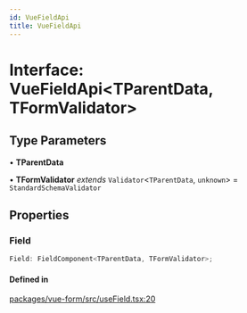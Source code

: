 ```yaml
---
id: VueFieldApi
title: VueFieldApi
---
```


# Interface: VueFieldApi\<TParentData, TFormValidator\>

## Type Parameters

• **TParentData**

• **TFormValidator** *extends* `Validator`\<`TParentData`, `unknown`\> = `StandardSchemaValidator`

## Properties

### Field

```ts
Field: FieldComponent<TParentData, TFormValidator>;
```

#### Defined in

[packages/vue-form/src/useField.tsx:20](https://github.com/TanStack/form/blob/main/packages/vue-form/src/useField.tsx#L20)

